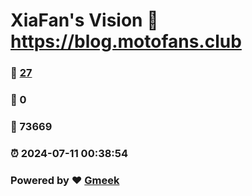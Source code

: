 # XiaFan's Vision :link: https://blog.motofans.club 
### :page_facing_up: [27](https://blog.motofans.club/tag.html) 
### :speech_balloon: 0 
### :hibiscus: 73669 
### :alarm_clock: 2024-07-11 00:38:54 
### Powered by :heart: [Gmeek](https://github.com/Meekdai/Gmeek)
